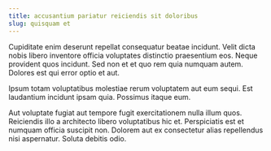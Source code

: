 ```yaml
---
title: accusantium pariatur reiciendis sit doloribus
slug: quisquam et
---
```


Cupiditate enim deserunt repellat consequatur beatae incidunt. Velit dicta nobis libero inventore officia voluptates distinctio praesentium eos. Neque provident quos incidunt. Sed non et et quo rem quia numquam autem. Dolores est qui error optio et aut.

Ipsum totam voluptatibus molestiae rerum voluptatem aut eum sequi. Est laudantium incidunt ipsam quia. Possimus itaque eum.

Aut voluptate fugiat aut tempore fugit exercitationem nulla illum quos. Reiciendis illo a architecto libero voluptatibus hic et. Perspiciatis est et numquam officia suscipit non. Dolorem aut ex consectetur alias repellendus nisi aspernatur. Soluta debitis odio.
